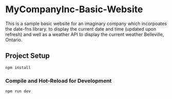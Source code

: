 # MyCompanyInc-Basic-Website

This is a sample basic website for an imaginary company which incorpoates the date-fns library. to display the current date and time (updated upon refresh) and well as a weather API to display the current weather Belleville, Ontario.

## Project Setup

```sh
npm install
```

### Compile and Hot-Reload for Development

```sh
npm run dev
```

